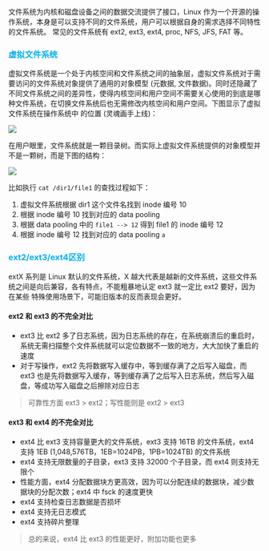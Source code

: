 文件系统为内核和磁盘设备之间的数据交流提供了接口，Linux 作为一个开源的操作系统，本身是可以支持不同的文件系统，用户可以根据自身的需求选择不同特性的文件系统。
常见的文件系统有 ext2, ext3, ext4, proc, NFS, JFS, FAT 等。

### <font color=#00b0f0>虚拟文件系统</font>

虚拟文件系统是一个处于内核空间和文件系统之间的抽象层，虚拟文件系统对于需要访问的文件系统对象提供了通用的对象模型 (元数据, 文件数据)。同时还隐藏了不同文件系统之间的差异性，使得内核空间和用户空间不需要关心使用的到底是哪种文件系统，在切换文件系统后也无需修改内核空间和用户空间。下图显示了虚拟文件系统在操作系统中
的位置 (灵魂画手上线)：

![](https://raw.githubusercontent.com/hsxhr-10/picture/master/vfs.jpeg)

在用户眼里，文件系统就是一颗目录树。而实际上虚拟文件系统提供的对象模型并不是一颗树，而是下图的结构：

![](https://raw.githubusercontent.com/hsxhr-10/picture/master/fs-obj-model.jpeg)

比如执行 `cat /dir1/file1` 的查找过程如下：
1. 虚拟文件系统根据 dir1 这个文件名找到 inode 编号 10
2. 根据 inode 编号 10 找到对应的 data pooling
3. 根据 data pooling 中的 `file1 --> 12` 得到 file1 的 inode 编号 12
4. 根据 inode 编号 12 找到对应的 data pooling `a`

### <font color=#00b0f0>ext2/ext3/ext4区别</font>

extX 系列是 Linux 默认的文件系统，X 越大代表是越新的文件系统，这些文件系统之间是向后兼容，各有特点，不能粗暴地认定 ext3 就一定比 ext2 要好，因为在某些
特殊使用场景下，可能旧版本的反而表现会更好。

#### ext2 和 ext3 的不完全对比

- ext3 比 ext2 多了日志系统，因为日志系统的存在，在系统崩溃后的重启时，系统无需扫描整个文件系统就可以定位数据不一致的地方，大大加快了重启的速度
- 对于写操作，ext2 先将数据写入缓存中，等到缓存满了之后写入磁盘，而 ext3 也是先将数据写入缓存，等到缓存满了之后写入日志系统，然后写入磁盘，等成功写入磁盘之后擦除对应日志

> 可靠性方面 ext3 > ext2；写性能则是 ext2 > ext3

#### ext3 和 ext4 的不完全对比

- ext4 比 ext3 支持容量更大的文件系统，ext3 支持 16TB 的文件系统，ext4 支持 1EB (1,048,576TB，1EB=1024PB，1PB=1024TB) 的文件系统
- ext4 支持无限数量的子目录，ext3 支持 32000 个子目录，而 ext4 则支持无限个
- 性能方面，ext4 分配数据块方更高效，因为可以分配连续的数据块，减少数据块的分配次数；ext4 中 fsck 的速度更快
- ext4 支持检查日志数据是否损坏
- ext4 支持无日志模式
- ext4 支持碎片整理

> 总的来说，ext4 比 ext3 的性能更好，附加功能也更多
